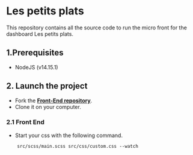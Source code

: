 # Les petits plats 

This repository contains all the source code to run the micro front for the dashboard Les petits plats.

## 1.Prerequisites
- NodeJS (v14.15.1)

## 2. Launch the project
- Fork the **[Front-End repository](https://github.com/Flower-dev/FloreMalonda_7_30112021)**.
- Clone it on your computer.

### 2.1 Front End


- Start your css with the following command.
```bashsass 
    src/scss/main.scss src/css/custom.css --watch
```


